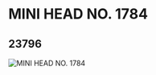 # MINI HEAD NO. 1784
## 23796
![MINI HEAD NO. 1784](https://lc-www-live-s.legocdn.com/media/bricks/5/2/6124964.jpg)